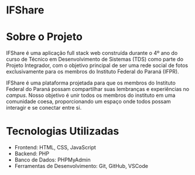 # IFShare

# Sobre o Projeto

IFShare é uma aplicação full stack web construída durante o 4º ano do curso de Técnico em Desenvolvimento de Sistemas (TDS) como parte do Projeto Integrador, com o objetivo principal de ser uma rede social de fotos exclusivamente para os membros do Instituto Federal do Paraná (IFPR).

IFShare é uma plataforma projetada para que os membros do Instituto Federal do Paraná possam compartilhar suas lembranças e experiências no *campus*. Nosso objetivo é unir todos os membros do instituto em uma comunidade coesa, proporcionando um espaço onde todos possam interagir e se conectar entre si.

# Tecnologias Utilizadas

- Frontend: HTML, CSS, JavaScript
- Backend: PHP
- Banco de Dados: PHPMyAdmin
- Ferramentas de Desenvolvimento: Git, GitHub, VSCode
